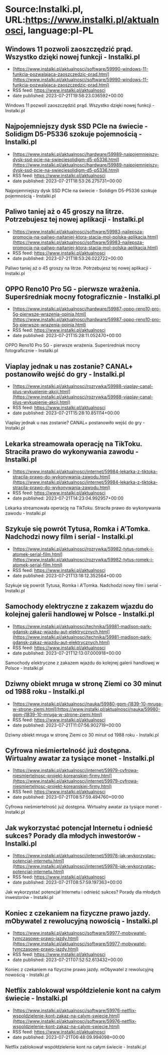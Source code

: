 # Source:Instalki.pl, URL:https://www.instalki.pl/aktualnosci, language:pl-PL

## Windows 11 pozwoli zaoszczędzić prąd. Wszystko dzięki nowej funkcji - Instalki.pl
 - [https://www.instalki.pl/aktualnosci/software/59990-windows-11-funkcja-pozwalajaca-zaoszczedzic-prad.html](https://www.instalki.pl/aktualnosci/software/59990-windows-11-funkcja-pozwalajaca-zaoszczedzic-prad.html)
 - RSS feed: https://www.instalki.pl/aktualnosci
 - date published: 2023-07-21T19:58:23.036592+00:00

Windows 11 pozwoli zaoszczędzić prąd. Wszystko dzięki nowej funkcji - Instalki.pl

## Najpojemniejszy dysk SSD PCIe na świecie - Solidigm D5-P5336 szokuje pojemnością - Instalki.pl
 - [https://www.instalki.pl/aktualnosci/hardware/59989-najpojemniejszy-dysk-ssd-pcie-na-swieciesolidigm-d5-p5336.html](https://www.instalki.pl/aktualnosci/hardware/59989-najpojemniejszy-dysk-ssd-pcie-na-swieciesolidigm-d5-p5336.html)
 - RSS feed: https://www.instalki.pl/aktualnosci
 - date published: 2023-07-21T18:53:26.275731+00:00

Najpojemniejszy dysk SSD PCIe na świecie - Solidigm D5-P5336 szokuje pojemnością - Instalki.pl

## Paliwo taniej aż o 45 groszy na litrze. Potrzebujesz tej nowej aplikacji - Instalki.pl
 - [https://www.instalki.pl/aktualnosci/software/59983-najlepsza-promocja-na-paliwo-najtaniej-ktora-stacja-mol-polska-aplikacja.html](https://www.instalki.pl/aktualnosci/software/59983-najlepsza-promocja-na-paliwo-najtaniej-ktora-stacja-mol-polska-aplikacja.html)
 - RSS feed: https://www.instalki.pl/aktualnosci
 - date published: 2023-07-21T18:53:26.022722+00:00

Paliwo taniej aż o 45 groszy na litrze. Potrzebujesz tej nowej aplikacji - Instalki.pl

## OPPO Reno10 Pro 5G - pierwsze wrażenia. Superśredniak mocny fotograficznie - Instalki.pl
 - [https://www.instalki.pl/aktualnosci/hardware/59987-oppo-reno10-pro-5g-pierwsze-wrazenia-opinia.html](https://www.instalki.pl/aktualnosci/hardware/59987-oppo-reno10-pro-5g-pierwsze-wrazenia-opinia.html)
 - RSS feed: https://www.instalki.pl/aktualnosci
 - date published: 2023-07-21T15:28:11.052470+00:00

OPPO Reno10 Pro 5G - pierwsze wrażenia. Superśredniak mocny fotograficznie - Instalki.pl

## Viaplay jednak u nas zostanie? CANAL+ postanowiło wejść do gry - Instalki.pl
 - [https://www.instalki.pl/aktualnosci/rozrywka/59988-viaplay-canal-plus-wykupienie-akcji.html](https://www.instalki.pl/aktualnosci/rozrywka/59988-viaplay-canal-plus-wykupienie-akcji.html)
 - RSS feed: https://www.instalki.pl/aktualnosci
 - date published: 2023-07-21T15:28:10.851114+00:00

Viaplay jednak u nas zostanie? CANAL+ postanowiło wejść do gry - Instalki.pl

## Lekarka streamowała operację na TikToku. Straciła prawo do wykonywania zawodu - Instalki.pl
 - [https://www.instalki.pl/aktualnosci/internet/59984-lekarka-z-tiktoka-stracila-prawo-do-wykonywania-zawodu.html](https://www.instalki.pl/aktualnosci/internet/59984-lekarka-z-tiktoka-stracila-prawo-do-wykonywania-zawodu.html)
 - RSS feed: https://www.instalki.pl/aktualnosci
 - date published: 2023-07-21T14:23:04.992957+00:00

Lekarka streamowała operację na TikToku. Straciła prawo do wykonywania zawodu - Instalki.pl

## Szykuje się powrót Tytusa, Romka i A’Tomka. Nadchodzi nowy film i serial - Instalki.pl
 - [https://www.instalki.pl/aktualnosci/rozrywka/59982-tytus-romek-i-atomek-serial-film.html](https://www.instalki.pl/aktualnosci/rozrywka/59982-tytus-romek-i-atomek-serial-film.html)
 - RSS feed: https://www.instalki.pl/aktualnosci
 - date published: 2023-07-21T13:18:12.352564+00:00

Szykuje się powrót Tytusa, Romka i A’Tomka. Nadchodzi nowy film i serial - Instalki.pl

## Samochody elektryczne z zakazem wjazdu do kolejnej galerii handlowej w Polsce - Instalki.pl
 - [https://www.instalki.pl/aktualnosci/technika/59981-madison-park-gdansk-zakaz-wjazdu-aut-elektrycznych.html](https://www.instalki.pl/aktualnosci/technika/59981-madison-park-gdansk-zakaz-wjazdu-aut-elektrycznych.html)
 - RSS feed: https://www.instalki.pl/aktualnosci
 - date published: 2023-07-21T12:13:07.000918+00:00

Samochody elektryczne z zakazem wjazdu do kolejnej galerii handlowej w Polsce - Instalki.pl

## Dziwny obiekt mruga w stronę Ziemi co 30 minut od 1988 roku - Instalki.pl
 - [https://www.instalki.pl/aktualnosci/nauka/59980-gpm-j1839-10-mruga-w-strone-ziemi.html](https://www.instalki.pl/aktualnosci/nauka/59980-gpm-j1839-10-mruga-w-strone-ziemi.html)
 - RSS feed: https://www.instalki.pl/aktualnosci
 - date published: 2023-07-21T11:07:56.902719+00:00

Dziwny obiekt mruga w stronę Ziemi co 30 minut od 1988 roku - Instalki.pl

## Cyfrowa nieśmiertelność już dostępna. Wirtualny awatar za tysiące monet - Instalki.pl
 - [https://www.instalki.pl/aktualnosci/internet/59979-cyfrowa-niesmiertelnosc-projekt-koreanskiej-firmy.html](https://www.instalki.pl/aktualnosci/internet/59979-cyfrowa-niesmiertelnosc-projekt-koreanskiej-firmy.html)
 - RSS feed: https://www.instalki.pl/aktualnosci
 - date published: 2023-07-21T08:57:59.494760+00:00

Cyfrowa nieśmiertelność już dostępna. Wirtualny awatar za tysiące monet - Instalki.pl

## Jak wykorzystać potencjał Internetu i odnieść sukces? Porady dla młodych inwestorów - Instalki.pl
 - [https://www.instalki.pl/aktualnosci/internet/59978-jak-wykorzystac-potencjal-internetu.html](https://www.instalki.pl/aktualnosci/internet/59978-jak-wykorzystac-potencjal-internetu.html)
 - RSS feed: https://www.instalki.pl/aktualnosci
 - date published: 2023-07-21T08:57:59.197363+00:00

Jak wykorzystać potencjał Internetu i odnieść sukces? Porady dla młodych inwestorów - Instalki.pl

## Koniec z czekaniem na fizyczne prawo jazdy. mObywatel z rewolucyjną nowością - Instalki.pl
 - [https://www.instalki.pl/aktualnosci/software/59977-mobywatel-tymczasowe-prawo-jazdy.html](https://www.instalki.pl/aktualnosci/software/59977-mobywatel-tymczasowe-prawo-jazdy.html)
 - RSS feed: https://www.instalki.pl/aktualnosci
 - date published: 2023-07-21T07:52:52.613432+00:00

Koniec z czekaniem na fizyczne prawo jazdy. mObywatel z rewolucyjną nowością - Instalki.pl

## Netflix zablokował współdzielenie kont na całym świecie - Instalki.pl
 - [https://www.instalki.pl/aktualnosci/software/59976-netflix-wspoldzielenie-kont-zakaz-na-calym-swiecie.html](https://www.instalki.pl/aktualnosci/software/59976-netflix-wspoldzielenie-kont-zakaz-na-calym-swiecie.html)
 - RSS feed: https://www.instalki.pl/aktualnosci
 - date published: 2023-07-21T06:48:09.994098+00:00

Netflix zablokował współdzielenie kont na całym świecie - Instalki.pl

